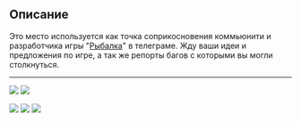 ## Описание

Это место используется как точка соприкосновения коммьюнити и разработчика игры "[Рыбалка](https://t.me/MewtwoTver_Bot "Рыбалка")" в телеграме.
Жду ваши идеи и предложения по игре, а так же репорты багов с которыми вы могли столкнуться.

------------

[![](https://img.shields.io/github/release/Inspekt0r/FishermanByMrPilot.svg)](https://github.com/Inspekt0r/FishermanByMrPilot/releases/ "![](https://img.shields.io/github/release/Inspekt0r/FishermanByMrPilot.svg)")
[![](https://img.shields.io/github/issues/Inspekt0r/FishermanByMrPilot.svg)](https://github.com/Inspekt0r/FishermanByMrPilot/issues "![](https://img.shields.io/github/issues/Inspekt0r/FishermanByMrPilot.svg)")

[![](https://img.shields.io/badge/Telegram-Bot-blue?logo=telegram)](https://t.me/MewtwoTver_Bot "https://img.shields.io/badge/Telegram-Bot-blue?logo=telegram")
[![](https://img.shields.io/badge/Telegram-Chat-blue?logo=telegram)](https://t.me/sao_telegramChat "https://img.shields.io/badge/Telegram-Bot-blue?logo=telegram")
[![](https://img.shields.io/badge/Github-Discussion-brightgreen?logo=github)](https://github.com/Inspekt0r/FishermanByMrPilot/discussions)
